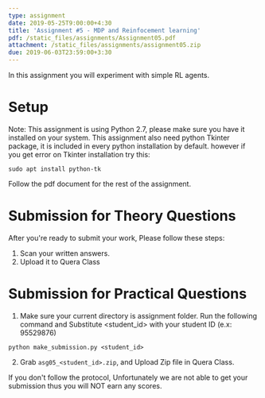 ```yaml
---
type: assignment
date: 2019-05-25T9:00:00+4:30
title: 'Assignment #5 - MDP and Reinfocement learning'
pdf: /static_files/assignments/Assignment05.pdf
attachment: /static_files/assignments/assignment05.zip
due: 2019-06-03T23:59:00+3:30
---
```

In this assignment you will experiment with simple RL agents.


# Setup
Note: This assignment is using Python 2.7, please make sure you have it installed on your system. This assignment also need python Tkinter package, it is included in every python installation by default. however if you get error on Tkinter installation try this:
```
sudo apt install python-tk
```

Follow the pdf document for the rest of the assignment.

# Submission for Theory Questions
After you're ready to submit your work, Please follow these steps:
1. Scan your written answers.
2. Upload it to Quera Class


# Submission for Practical Questions
1. Make sure your current directory is assignment folder. Run the following command and Substitute \<student_id>  with your student ID (e.x: 95529876)
```
python make_submission.py <student_id>
```
2. Grab ```asg05_<student_id>.zip```, and Upload Zip file in Quera Class.

If you don't follow the protocol, Unfortunately we are not able to get your submission thus you will NOT earn any scores.